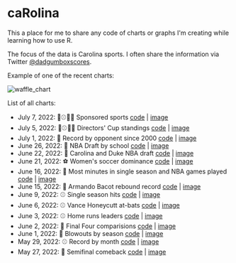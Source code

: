 # caRolina

This a place for me to share any code of charts or graphs I'm creating while learning how to use R. 

The focus of the data is Carolina sports. I often share the information via Twitter [@dadgumboxscores](https://twitter.com/dadgumboxscores). 

Example of one of the recent charts: 

![waffle_chart](https://github.com/gallochris/caRolina/blob/main/2022_06_06/vh.png)


List of all charts: 

- July 7, 2022: 🏈⚾️🏀🏐 Sponsored sports [code](https://github.com/gallochris/caRolina/blob/main/2022_07_07/07_07_22_sports_countR) | [image](https://github.com/gallochris/caRolina/blob/main/2022_07_07/vs.png)
- July 5, 2022: 🏈⚾️🏀🏐 Directors' Cup standings [code](https://github.com/gallochris/caRolina/blob/main/2022_07_05/07_05_22_director_cup.R) | [image](https://github.com/gallochris/caRolina/blob/main/2022_07_05/cup.png)
- July 1, 2022: 🏈 Record by opponent since 2000 [code](https://github.com/gallochris/caRolina/blob/main/2022_07_01/07_01_22_fball_opponents.R) | [image](https://github.com/gallochris/caRolina/blob/main/2022_07_01/fball.png)
- June 26, 2022: 🏀 NBA Draft by school [code](https://github.com/gallochris/caRolina/blob/main/2022_06_26/06_26_22_nba_college.R) | [image](https://github.com/gallochris/caRolina/blob/main/2022_06_26/picks.png)
- June 22, 2022: 🏀 Carolina and Duke NBA draft [code](https://github.com/gallochris/caRolina/blob/main/2022_06_22/06_22_22_duke_unc_nba.R) | [image](https://github.com/gallochris/caRolina/blob/main/2022_06_22/nba_duke_unc.png)
- June 21, 2022: ⚽️ Women's soccer dominance [code](https://github.com/gallochris/caRolina/blob/main/2022_06_21/06_21_22_wsoc.R) | [image](https://github.com/gallochris/caRolina/blob/main/2022_06_21/wsoc.png)
- June 16, 2022: 🏀 Most minutes in single season and NBA games played [code](https://github.com/gallochris/caRolina/blob/main/2022_06_16/06_16_22_minutes.R) | [image](https://github.com/gallochris/caRolina/blob/main/2022_06_16/minutes.png)
- June 15, 2022: 🏀 Armando Bacot rebound record [code](https://github.com/gallochris/caRolina/blob/main/2022_06_15/06_15_22_mando.R) | [image](https://github.com/gallochris/caRolina/blob/main/2022_06_15/big_mando.png)
- June 9, 2022: ⚾️ Single season hits [code](https://github.com/gallochris/caRolina/blob/main/2022_06_09/06_09_22_hits.R) | [image](https://github.com/gallochris/caRolina/blob/main/2022_06_09/hits_table.png)
- June 6, 2022: ⚾️ Vance Honeycutt at-bats [code](https://github.com/gallochris/caRolina/blob/main/2022_06_06/06_06_2022_vh.R) | [image](https://github.com/gallochris/caRolina/blob/main/2022_06_06/vh.png)
- June 3, 2022: ⚾️ Home runs leaders [code](https://github.com/gallochris/caRolina/blob/main/2022_06_03/06_03_22_unc_homers.R) | [image](https://github.com/gallochris/caRolina/blob/main/2022_06_03/dingers.png)
- June 2, 2022: 🏀 Final Four comparisions [code](https://github.com/gallochris/caRolina/blob/main/2022_06_02/06_02_22_unc_ff_teams.R) | [image](https://github.com/gallochris/caRolina/blob/main/2022_06_02/ff_table.png)
- June 1, 2022: 🏀 Blowouts by season [code](https://github.com/gallochris/caRolina/blob/main/2022_06_01/05_26_22_unc_wins.R) | [image](https://github.com/gallochris/caRolina/blob/main/2022_06_01/blowout_chart.png)
- May 29, 2022: ⚾️ Record by month [code](https://github.com/gallochris/caRolina/blob/main/2022_05_29/05_29_22_unc_baseball.R) | [image](https://github.com/gallochris/caRolina/blob/main/2022_05_29/uncbaseball_record_diff.png)
- May 27, 2022: 🥍 Semifinal comeback [code](https://github.com/gallochris/caRolina/blob/main/2022_05_27/2022_05_27_uncwlax_ff_comeback.R) | [image](https://github.com/gallochris/caRolina/blob/main/2022_05_27/uncwlax.png)
